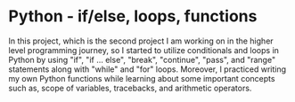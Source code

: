 # Python - if/else, loops, functions

In this project, which is the second project I am working on in the higher level programming journey, so I started to utilize conditionals and loops in Python by using "if", "if ... else", "break", "continue", "pass", and "range" statements along with "while" and "for" loops. Moreover, I practiced writing my own Python functions while learning about some important concepts such as, scope of variables, tracebacks, and arithmetic operators.
